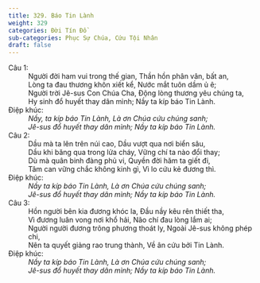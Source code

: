 ```yaml
---
title: 329. Báo Tin Lành
weight: 329
categories: Đời Tín Đồ
sub-categories: Phục Sự Chúa, Cứu Tội Nhân
draft: false
---
```

<dl><dt>Câu 1:</dt><dd data-verse="1">Người đời ham vui trong thế gian, Thần hồn phân vân, bất an, <br/>Lòng ta đau thương khôn xiết kể, Nước mắt tuôn dầm ủ ê; <br/>Người trời Jê-sus Con Chúa Cha, Động lòng thương yêu chúng ta, <br/>Hy sinh đổ huyết thay dân mình; Nầy ta kíp báo Tin Lành. </dd><dt>Điệp khúc:</dt><dd data-chorus="1"><em>Nầy, ta kíp báo Tin Lành, Là ơn Chúa cứu chúng sanh; <br/>Jê-sus đổ huyết thay dân mình; Nầy ta kíp báo Tin Lành. </em></dd><dt>Câu 2:</dt><dd data-verse="2">Dầu mà ta lên trên núi cao, Dầu vượt qua nơi biển sâu, <br/>Dầu khi băng qua trong lửa cháy, Vững chí ta nào đổi thay; <br/>Dù mà quân binh đàng phủ vi, Quyền đời hăm ta giết đi, <br/>Tâm can vững chắc không kinh gì, Vì lo cứu kẻ đương thì. </dd><dt>Điệp khúc:</dt><dd data-chorus="1"><em>Nầy ta kíp báo Tin Lành, Là ơn Chúa cứu chúng sanh; <br/>Jê-sus đổ huyết thay dân mình; Nầy ta kíp báo Tin Lành. </em></dd><dt>Câu 3:</dt><dd data-verse="3">Hồn người bên kia đương khóc la, Đầu nầy kêu rên thiết tha, <br/>Vì đương luân vong nơi khổ hải, Não chí đau lòng lắm ai; <br/>Người người đương trông phương thoát ly, Ngoài Jê-sus không phép chi, <br/>Nên ta quyết giảng rao trung thành, Về ân cứu bởi Tin Lành. </dd><dt>Điệp khúc:</dt><dd data-chorus="1"><em>Nầy ta kíp báo Tin Lành, Là ơn Chúa cứu chúng sanh; <br/>Jê-sus đổ huyết thay dân mình; Nầy ta kíp báo Tin Lành. </em></dd></dl>